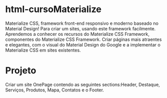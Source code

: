 # html-cursoMaterialize
Materialize CSS, framework front-end responsivo e moderno baseado no Material Design!
Para criar um sites, usando este framework facilmente. 
Aprendemos a conhecer os recursos do Materialize CSS Framework, componentes do Materialize CSS Framework.
Criar páginas mais atraentes e elegantes, com o visual do Material Design do Google e a implementar o Materialize CSS em sites existentes.
# Projeto
 Criar um site OnePage contendo as seguintes sections:Header, Destaque, Serviços, Produtos, Mapa, Contatos e o Footer.



